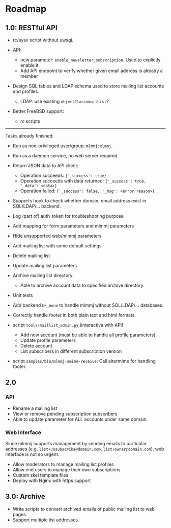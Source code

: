 # Roadmap

## 1.0: RESTful API

- rc/sysv script without uwsgi.
- API:
    - new parameter: `enable_newsletter_subscription`. Used to explictly enable it.
    - Add API endpoint to verify whether given email address is already a member

- Design SQL tables and LDAP schema used to store mailing list accounts and
  profiles.
    * LDAP: use existing `objectClass=mailList`?

- Better FreeBSD support:
    - rc scripts

---

Tasks already finished:

- Run as non-privileged user/group: `mlmmj:mlmmj`.
- Run as a daemon service, no web server required.
- Return JSON data to API client:
    - Operation succeeds: `{'_success': true}`
    - Operation succeeds with data returned: `{'_success': true, '_data': <data>}`
    - Operation failed: `{'_success': false, '_msg': <error reason>}`
- Supports hook to check whether domain, email address exist in SQL/LDAP/...
  backend.
- Log (part of) auth_token for troubleshooting purpose
- Add mapping for form parameters and mlmmj parameters
- Hide unsupported web/mlmmj parameters
- Add mailing list with some default settings
- Delete mailing list
- Update mailing list parameters
- Archive mailing list directory.
    - Able to archive account data to specified archive directory.
- Unit tests
- Add backend `bk_none` to handle mlmmj without SQL/LDAP/... databases.
- Correctly handle footer in both plain text and html formats.

- script `tools/maillist_admin.py` (interactive with API):
    * Add new account (must be able to handle all profile parameters)
    * Update profile parameters
    * Delete account
    * List subscribers in different subscription version

- script `samples/bin/mlmmj-amime-receive`: Call altermime for handling footer.

## 2.0

### API

- Rename a mailing list
- View or remove pending subscription subscribers
- Able to update parameter for ALL accounts under same domain.

### Web Interface

Since mlmmj supports management by sending emails to particular addresses
(e.g. `list+unsubscribe@domain.com`, `list+owner@domain.com`), web
interface is not so urgent.

- Allow moderators to manage mailing list profiles
- Allow end users to manage their own subscriptions
- Custom skel template files
- Deploy with Nginx with https support

## 3.0: Archive

- Write scripts to convert archived emails of public mailing list to web pages.
- Support multiple list addresses.
